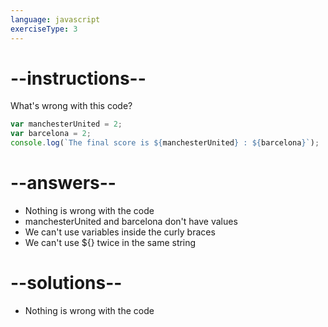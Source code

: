 ```yaml
---
language: javascript
exerciseType: 3
---
```


# --instructions--

What's wrong with this code?
```javascript
var manchesterUnited = 2;
var barcelona = 2;
console.log(`The final score is ${manchesterUnited} : ${barcelona}`);
```

# --answers--

- Nothing is wrong with the code
- manchesterUnited and barcelona don't have values
- We can't use variables inside the curly braces
- We can't use ${} twice in the same string

# --solutions--

- Nothing is wrong with the code
